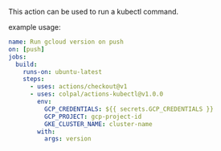 This action can be used to run a kubectl command.

example usage:

```yaml
name: Run gcloud version on push
on: [push]
jobs:
  build:
    runs-on: ubuntu-latest
    steps:
      - uses: actions/checkout@v1
      - uses: colpal/actions-kubectl@v1.0.0
        env:
          GCP_CREDENTIALS: ${{ secrets.GCP_CREDENTIALS }}
          GCP_PROJECT: gcp-project-id
          GKE_CLUSTER_NAME: cluster-name
        with:
          args: version
```